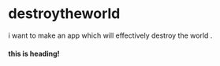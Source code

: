 # destroytheworld
i want to make an app which will effectively destroy the world .

 #### this is heading!
